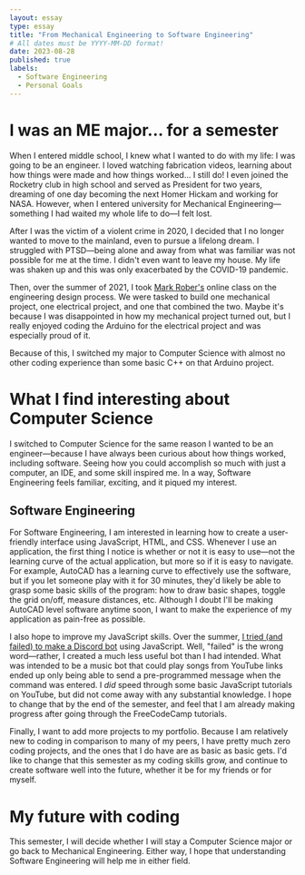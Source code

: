 ```yaml
---
layout: essay
type: essay
title: "From Mechanical Engineering to Software Engineering"
# All dates must be YYYY-MM-DD format!
date: 2023-08-28
published: true
labels:
  - Software Engineering
  - Personal Goals
---
```


<meta name="viewport" content="width=device-width, initial-scale=1">
<link href="https://cdn.jsdelivr.net/npm/bootstrap@5.2.0/dist/css/bootstrap.min.css" rel="stylesheet">
<script src="https://cdn.jsdelivr.net/npm/bootstrap@5.2.0/dist/js/bootstrap.bundle.min.js"></script>

<body>
<div class="container">
<h1>I was an ME major... for a semester</h1>

<p>When I entered middle school, I knew what I wanted to do with my life: I was going to be an engineer. I loved watching fabrication videos, learning about how things were made and how things worked... I still do! I even joined the Rocketry club in high school and served as President for two years, dreaming of one day becoming the next Homer Hickam and working for NASA. However, when I entered university for Mechanical Engineering—something I had waited my whole life to do—I felt lost.</p>

<p>After I was the victim of a violent crime in 2020, I decided that I no longer wanted to move to the mainland, even to pursue a lifelong dream. I struggled with PTSD—being alone and away from what was familiar was not possible for me at the time. I didn't even want to leave my house. My life was shaken up and this was only exacerbated by the COVID-19 pandemic.
</p>
<p>Then, over the summer of 2021, I took <a href="https://en.wikipedia.org/wiki/Mark_Rober">Mark Rober's</a> online class on the engineering design process. We were tasked to build one mechanical project, one electrical project, and one that combined the two. Maybe it's because I was disappointed in how my mechanical project turned out, but I really enjoyed coding the Arduino for the electrical project and was especially proud of it.</p>
<p>
Because of this, I switched my major to Computer Science with almost no other coding experience than some basic C++ on that Arduino project.</p>

<h1>What I find interesting about Computer Science</h1>

<p>I switched to Computer Science for the same reason I wanted to be an engineer—because I have always been curious about how things worked, including software. Seeing how you could accomplish so much with just a computer, an IDE, and some skill inspired me. In a way, Software Engineering feels familiar, exciting, and it piqued my interest.</p>

<h2>Software Engineering</h2>

<p>For Software Engineering, I am interested in learning how to create a user-friendly interface using JavaScript, HTML, and CSS. Whenever I use an application, the first thing I notice is whether or not it is easy to use—not the learning curve of the actual application, but more so if it is easy to navigate. For example, AutoCAD has a learning curve to effectively use the software, but if you let someone play with it for 30 minutes, they'd likely be able to grasp some basic skills of the program: how to draw basic shapes, toggle the grid on/off, measure distances, etc. Although I doubt I'll be making AutoCAD level software anytime soon, I want to make the experience of my application as pain-free as possible.</p>

<p>I also hope to improve my JavaScript skills. Over the summer, <a href="https://kelly-sato.github.io/essays/javascript.html">I tried (and failed) to make a Discord bot</a> using JavaScript. Well, "failed" is the wrong word—rather, I created a much less useful bot than I had intended. What was intended to be a music bot that could play songs from YouTube links ended up only being able to send a pre-programmed message when the command was entered. I <em>did</em> speed through some basic JavaScript tutorials on YouTube, but did not come away with any substantial knowledge. I hope to change that by the end of the semester, and feel that I am already making progress after going through the FreeCodeCamp tutorials.</p>

<p>Finally, I want to add more projects to my portfolio. Because I am relatively new to coding in comparison to many of my peers, I have pretty much zero coding projects, and the ones that I do have are as basic as basic gets. I'd like to change that this semester as my coding skills grow, and continue to create software well into the future, whether it be for my friends or for myself.</p>

<h1>My future with coding</h1>

<p>This semester, I will decide whether I will stay a Computer Science major or go back to Mechanical Engineering. Either way, I hope that understanding Software Engineering will help me in either field.</p>
</div>
</body>
